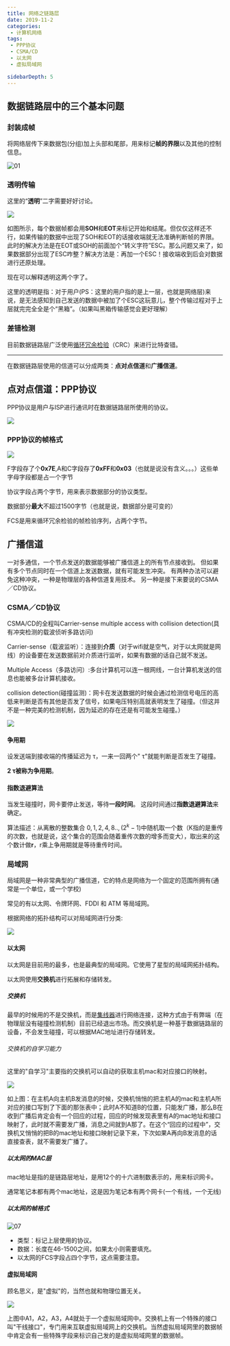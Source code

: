 ```yaml
---
title: 网络之链路层
date: 2019-11-2
categories: 
 - 计算机网络
tags: 
 - PPP协议
 - CSMA/CD
 - 以太网
 - 虚拟局域网

sidebarDepth: 5
---
```


## 数据链路层中的三个基本问题

### 封装成帧
将网络层传下来数据包(分组)加上头部和尾部，用来标记**帧的界限**以及其他的控制信息。

![01](./net_03/01.png)



### 透明传输

这里的“**透明**”二字需要好好讨论。

![](./net_03/02.png)

如图所示，每个数据帧都会用**SOH**和**EOT**来标记开始和结尾。但仅仅这样还不行，如果传输的数据中出现了SOH和EOT的话接收端就无法准确判断帧的界限。此时的解决方法是在EOT或SOH的前面加个“转义字符”ESC。那么问题又来了，如果数据部分出现了ESC咋整？解决方法是：再加一个ESC！接收端收到后会对数据进行还原处理。

现在可以解释透明这两个字了。

这里的透明是指：对于用户(PS：这里的用户指的是上一层，也就是网络层)来说，是无法感知到自己发送的数据中被加了个ESC这玩意儿，整个传输过程对于上层就完完全全是个“黑箱”。（如果叫黑箱传输感觉会更好理解）

### 差错检测

目前数据链路层广泛使用[循环冗余检验](https://baike.baidu.com/item/%E5%BE%AA%E7%8E%AF%E5%86%97%E4%BD%99%E6%A3%80%E6%9F%A5/10168241?fromtitle=%E5%BE%AA%E7%8E%AF%E5%86%97%E4%BD%99%E6%A0%A1%E9%AA%8C&fromid=3219009&fr=aladdin)（CRC）来进行比特查错。

------

在数据链路层使用的信道可以分成两类：**点对点信道**和**广播信道**。

## 点对点信道：PPP协议
PPP协议是用户与ISP进行通讯时在数据链路层所使用的协议。

![](./net_03/03.jpg)

### PPP协议的帧格式

![](./net_03/04.png)

F字段存了个**0x7E**,A和C字段存了**0xFF**和**0x03**（也就是说没有含义。。。）这些单字母字段都是占一个字节

协议字段占两个字节，用来表示数据部分的协议类型。

数据部分**最大**不超过1500字节（也就是说，数据部分是可变的）

FCS是用来循环冗余检验的帧检验序列，占两个字节。

## 广播信道
一对多通信，一个节点发送的数据能够被广播信道上的所有节点接收到。
但如果有多个节点同时在一个信道上发送数据，就有可能发生冲突。
有两种办法可以避免这种冲突，一种是物理层的各种信道复用技术。
另一种是接下来要说的CSMA／CD协议。

### CSMA／CD协议
CSMA/CD的全程叫Carrier-sense multiple access with collision detection(具有冲突检测的载波侦听多路访问)

Carrier-sense（载波监听）：连接到**介质**（对于wifi就是空气，对于以太网就是网线）的设备要在发送数据前对介质进行监听，如果有数据的话自己就不发送。

Multiple Access（多路访问）:多台计算机可以连一根网线，一台计算机发送的信息也能被多台计算机接收。

collision detection(碰撞监测)：网卡在发送数据的时候会通过检测信号电压的高低来判断是否有其他是否发了信号，如果电压特别高就表明发生了碰撞。（但这并不是一种完美的检测机制，因为延迟的存在还是有可能发生碰撞。）

![](./net_03/05.png)


#### 争用期

设发送端到接收端的传播延迟为 τ，一来一回两个" τ"就能判断是否发生了碰撞。

**2 τ被称为争用期**。

#### 指数退避算法

当发生碰撞时，网卡要停止发送，等待**一段时间**。
这段时间通过**指数退避算法**来确定。

算法描述：从离散的整数集合 ${0, 1, 2,4,8.., (2^k-1)}$中随机取一个数（K指的是重传的次数，也就是说，这个集合的范围会随着重传次数的增多而变大），取出来的这个数计做**r**，r乘上争用期就是等待重传时间。


### 局域网
局域网是一种非常典型的广播信道，它的特点是网络为一个固定的范围所拥有(通常是一个单位，或一个学校)

常见的有以太网、令牌环网、FDDI 和 ATM 等局域网。

根据网络的拓扑结构可以对局域网进行分类:

![](./net_03/06.jpg)

#### 以太网

以太网是目前用的最多，也是最典型的局域网。它使用了星型的局域网拓扑结构。

以太网使用**交换机**进行拓展和存储转发。

##### 交换机

最早的时候用的不是交换机，而是[集线器]([https://baike.baidu.com/item/%E9%9B%86%E7%BA%BF%E5%99%A8/214614?fr=aladdin](https://baike.baidu.com/item/集线器/214614?fr=aladdin))进行网络连接，这种方式由于有弊端（在物理层没有碰撞检测机制）目前已经退出市场。而交换机是一种基于数据链路层的设备，不会发生碰撞，可以根据MAC地址进行存储转发。
###### 交换机的自学习能力

这里的"自学习"主要指的交换机可以自动的获取主机mac和对应接口的映射。

![](./net_03/08.png)

如上图：在主机A向主机B发消息的时候，交换机悄悄的把主机A的mac和主机A所对应的接口写到了下面的那张表中；此时A不知道B的位置，只能发广播，那么B在收到广播后肯定会有一个回应的过程，回应的时候发现表里有A的mac地址和接口映射了，此时就不需要发广播，消息之间就到A那了。在这个“回应的过程中”，交换机又悄悄的把B的mac地址和接口映射记录下来，下次如果A再向B发消息的话直接查表，就不需要发广播了。


##### 以太网的MAC层

mac地址是指的是链路层地址，是用12个的十六进制数表示的，用来标识网卡。

通常笔记本都有两个mac地址，这是因为笔记本有两个网卡(一个有线，一个无线)

##### 以太网的帧格式

![07](./net_03/07.png)

- 类型：标记上层使用的协议。
- 数据：长度在46-1500之间，如果太小则需要填充。
- 以太网的FCS字段占四个字节，这点需要注意。

#### 虚拟局域网

顾名思义，是"虚拟"的，当然也就和物理位置无关。

![](./net_03/09.png)

上图中A1，A2，A3，A4就处于一个虚拟局域网中。交换机上有一个特殊的接口叫"干线接口"，专门用来互联虚拟局域网上的交换机。当然虚拟局域网里的数据帧中肯定会有一些特殊字段来标识自己发的是虚拟局域网里的数据帧。


